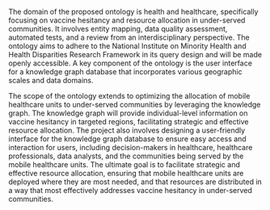 The domain of the proposed ontology is health and healthcare, specifically focusing on vaccine hesitancy and resource allocation in under-served communities. It involves entity mapping, data quality assessment, automated tests, and a review from an interdisciplinary perspective. The ontology aims to adhere to the National Institute on Minority Health and Health Disparities Research Framework in its query design and will be made openly accessible. A key component of the ontology is the user interface for a knowledge graph database that incorporates various geographic scales and data domains. 

The scope of the ontology extends to optimizing the allocation of mobile healthcare units to under-served communities by leveraging the knowledge graph. The knowledge graph will provide individual-level information on vaccine hesitancy in targeted regions, facilitating strategic and effective resource allocation. The project also involves designing a user-friendly interface for the knowledge graph database to ensure easy access and interaction for users, including decision-makers in healthcare, healthcare professionals, data analysts, and the communities being served by the mobile healthcare units. The ultimate goal is to facilitate strategic and effective resource allocation, ensuring that mobile healthcare units are deployed where they are most needed, and that resources are distributed in a way that most effectively addresses vaccine hesitancy in under-served communities.